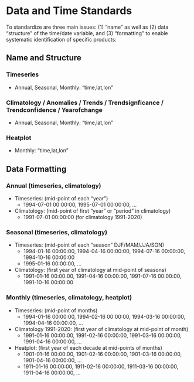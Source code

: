 # Data and Time Standards

To standardize are three main issues: (1) “name” as well as (2) data “structure” of the time/date variable, and (3) “formatting” to enable systematic identification of specific products:

## Name and Structure

### Timeseries

- Annual, Seasonal, Monthly: “time,lat,lon”

### Climatology / Anomalies / Trends / Trendsignficance / Trendconfidence / Yearofchange

- Annual, Seasonal, Monthly: “time,lat,lon”

### Heatplot

- Monthly:   “time,lat,lon”

## Data Formatting

### Annual (timeseries, climatology)

- Timeseries: (mid-point of each “year”)
  - 1994-07-01 00:00:00, 1995-07-01 00:00:00, …
- Climatology: (mid-point of first “year” or “period” in climatology)
  - 1991-07-01 00:00:00 (for climatology 1991-2020)

### Seasonal (timeseries, climatology)

- Timeseries: (mid-point of each “season” DJF/MAM/JJA/SON)
  - 1994-01-16 00:00:00, 1994-04-16 00:00:00, 1994-07-16 00:00:00, 1994-10-16 00:00:00
  - 1995-01-16 00:00:00, …
- Climatology: (first year of climatology at mid-point of seasons)
  - 1991-01-16 00:00:00, 1991-04-16 00:00:00, 1991-07-16 00:00:00, 1991-10-16 00:00:00

### Monthly (timeseries, climatology, heatplot)

- Timeseries: (mid-point of months)
  - 1994-01-16 00:00:00, 1994-02-16 00:00:00, 1994-03-16 00:00:00, 1994-04-16 00:00:00, …
- Climatology 1991-2020: (first year of climatology at mid-point of month)
  - 1991-01-16 00:00:00, 1991-02-16 00:00:00, 1991-03-16 00:00:00, 1991-04-16 00:00:00, …
- Heatplot: (first year of each decade at mid-points of months)
  - 1901-01-16 00:00:00, 1901-02-16 00:00:00, 1901-03-16 00:00:00, 1901-04-16 00:00:00, …
  - 1911-01-16 00:00:00, 1911-02-16 00:00:00, 1911-03-16 00:00:00, 1911-04-16 00:00:00, …
